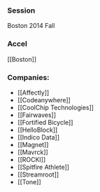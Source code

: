 
### Session
Boston 2014 Fall

### Accel
[[Boston]]

### Companies:
- [[Affectly]]
- [[Codeanywhere]]
- [[CoolChip Technologies]]
- [[Fairwaves]]
- [[Fortified Bicycle]]
- [[HelloBlock]]
- [[Indico Data]]
- [[Magnet]]
- [[Mavrck]]
- [[ROCKI]]
- [[Spitfire Athlete]]
- [[Streamroot]]
- [[Tone]]


